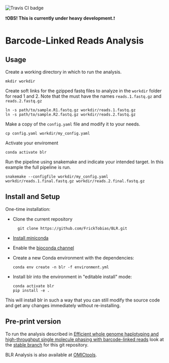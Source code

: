 ![Travis CI badge](https://api.travis-ci.org/FrickTobias/BLR.svg)

:exclamation:**OBS! This is currently under heavy development.**:exclamation:

# Barcode-Linked Reads Analysis

## Usage
Create a working directory in which to run the analysis. 

    mkdir workdir

Create soft links for the gzipped fastq files to analyze in the `workdir` folder for read 1 and 2. Note that the  must have the names 
`reads.1.fastq.gz` and `reads.2.fastq.gz`

    ln -s path/to/sample.R1.fastq.gz workdir/reads.1.fastq.gz
    ln -s path/to/sample.R2.fastq.gz workdir/reads.2.fastq.gz

Make a copy of the `config.yaml` file and modify it to your needs.
  
    cp config.yaml workdir/my_config.yaml
    
Activate your enviroment

    conda activate blr

Run the pipeline using snakemake and indicate your intended target. In this example the full pipeline is run.  

    snakemake --configfile workdir/my_config.yaml workdir/reads.1.final.fastq.gz workdir/reads.2.final.fastq.gz 

## Install and Setup

One-time installation:
- Clone the current repository

        git clone https://github.com/FrickTobias/BLR.git

- [Install miniconda](https://docs.conda.io/en/latest/miniconda.html)
- Enable the [bioconda channel](http://bioconda.github.io/)
- Create a new Conda environment with the dependencies:

      conda env create -n blr -f environment.yml

- Install blr into the environment in "editable install" mode:

      conda activate blr
      pip install -e .

This will install blr in such a way that you can still modify the source code
and get any changes immediately without re-installing.

## Pre-print version

To run the analysis described in [Efficient whole genome haplotyping and 
high-throughput single molecule phasing with barcode-linked reads](https://www.biorxiv.org/content/early/2018/06/26/356121)
look at the [stable branch](https://github.com/FrickTobias/BLR/tree/stable) for this git repository.

BLR Analysis is also available at [OMICtools](https://omictools.com/blr-tool).
